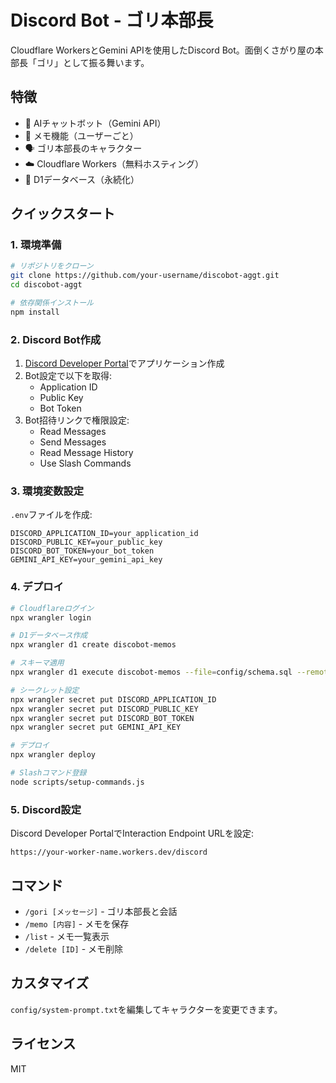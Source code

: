 # Discord Bot - ゴリ本部長

Cloudflare WorkersとGemini APIを使用したDiscord Bot。面倒くさがり屋の本部長「ゴリ」として振る舞います。

## 特徴

- 💬 AIチャットボット（Gemini API）
- 📝 メモ機能（ユーザーごと）
- 🗣️ ゴリ本部長のキャラクター
- ☁️ Cloudflare Workers（無料ホスティング）
- 💾 D1データベース（永続化）

## クイックスタート

### 1. 環境準備

```bash
# リポジトリをクローン
git clone https://github.com/your-username/discobot-aggt.git
cd discobot-aggt

# 依存関係インストール
npm install
```

### 2. Discord Bot作成

1. [Discord Developer Portal](https://discord.com/developers/applications)でアプリケーション作成
2. Bot設定で以下を取得:
   - Application ID
   - Public Key
   - Bot Token
3. Bot招待リンクで権限設定:
   - Read Messages
   - Send Messages
   - Read Message History
   - Use Slash Commands

### 3. 環境変数設定

`.env`ファイルを作成:
```
DISCORD_APPLICATION_ID=your_application_id
DISCORD_PUBLIC_KEY=your_public_key
DISCORD_BOT_TOKEN=your_bot_token
GEMINI_API_KEY=your_gemini_api_key
```

### 4. デプロイ

```bash
# Cloudflareログイン
npx wrangler login

# D1データベース作成
npx wrangler d1 create discobot-memos

# スキーマ適用
npx wrangler d1 execute discobot-memos --file=config/schema.sql --remote

# シークレット設定
npx wrangler secret put DISCORD_APPLICATION_ID
npx wrangler secret put DISCORD_PUBLIC_KEY
npx wrangler secret put DISCORD_BOT_TOKEN
npx wrangler secret put GEMINI_API_KEY

# デプロイ
npx wrangler deploy

# Slashコマンド登録
node scripts/setup-commands.js
```

### 5. Discord設定

Discord Developer PortalでInteraction Endpoint URLを設定:
```
https://your-worker-name.workers.dev/discord
```

## コマンド

- `/gori [メッセージ]` - ゴリ本部長と会話
- `/memo [内容]` - メモを保存
- `/list` - メモ一覧表示
- `/delete [ID]` - メモ削除

## カスタマイズ

`config/system-prompt.txt`を編集してキャラクターを変更できます。

## ライセンス

MIT